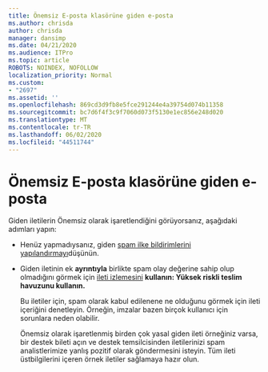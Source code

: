 ```yaml
---
title: Önemsiz E-posta klasörüne giden e-posta
ms.author: chrisda
author: chrisda
manager: dansimp
ms.date: 04/21/2020
ms.audience: ITPro
ms.topic: article
ROBOTS: NOINDEX, NOFOLLOW
localization_priority: Normal
ms.custom:
- "2697"
ms.assetid: ''
ms.openlocfilehash: 869cd3d9fb8e5fce291244e4a39754d074b11358
ms.sourcegitcommit: bc7d6f4f3c9f7060d073f5130e1ec856e248d020
ms.translationtype: MT
ms.contentlocale: tr-TR
ms.lasthandoff: 06/02/2020
ms.locfileid: "44511744"
---
```

# <a name="outbound-email-to-junk-email-folder"></a>Önemsiz E-posta klasörüne giden e-posta

Giden iletilerin Önemsiz olarak işaretlendiğini görüyorsanız, aşağıdaki adımları yapın:

- Henüz yapmadıysanız, giden [spam ilke bildirimlerini yapılandırmayı](https://docs.microsoft.com/microsoft-365/security/office-365-security/configure-the-outbound-spam-policy)düşünün.

- Giden iletinin ek **ayrıntıyla** birlikte spam olay değerine sahip olup olmadığını görmek için [ileti izlemesini](https://docs.microsoft.com/microsoft-365/security/office-365-security/message-trace-scc) **kullanın: Yüksek riskli teslim havuzunu kullanın.**

  Bu iletiler için, spam olarak kabul edilenene ne olduğunu görmek için ileti içeriğini denetleyin. Örneğin, imzalar bazen birçok kullanıcı için sorunlara neden olabilir.

  Önemsiz olarak işaretlenmiş birden çok yasal giden ileti örneğiniz varsa, bir destek bileti açın ve destek temsilcisinden iletilerinizi spam analistlerimize yanlış pozitif olarak göndermesini isteyin. Tüm ileti üstbilgilerini içeren örnek iletiler sağlamaya hazır olun.
